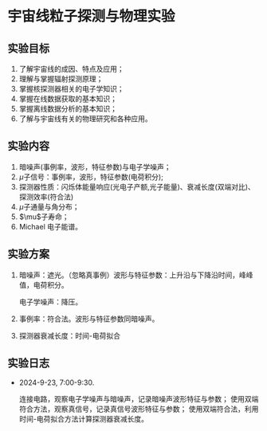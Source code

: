 # 宇宙线粒子探测与物理实验
## 实验目标
1. 了解宇宙线的成因、特点及应用；
2. 理解与掌握辐射探测原理；
3. 掌握核探测器相关的电子学知识；
4. 掌握在线数据获取的基本知识；
5. 掌握离线数据分析的基本知识；
6. 了解与宇宙线有关的物理研究和各种应用。

## 实验内容
1. 暗噪声(事例率，波形，特征参数)与电子学噪声；
2. $\mu$子信号：事例率，波形，特征参数(电荷积分);
3. 探测器性质：闪烁体能量响应(光电子产额,光子能量)、衰减长度(双端对比)、探测效率(符合法)
4. $\mu$子通量与角分布；
5. $\mu\$子寿命；
6. Michael 电子能谱。

## 实验方案
1. 暗噪声：遮光。（忽略真事例）波形与特征参数：上升沿与下降沿时间，峰峰值，电荷积分。
   
   电子学噪声：降压。
   
2. 事例率：符合法。波形与特征参数同暗噪声。
3. 探测器衰减长度：时间-电荷拟合

## 实验日志
- 2024-9-23, 7:00-9:30.
  
  连接电路，观察电子学噪声与暗噪声，记录暗噪声波形特征与参数；
  使用双端符合方法，观察真信号，记录真信号波形特征与参数；
  使用双端符合法，利用时间-电荷拟合方法计算探测器衰减长度。

